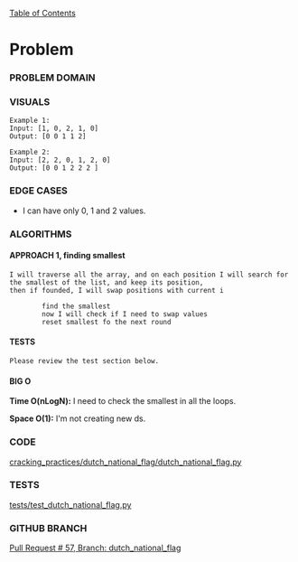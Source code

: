 [Table of Contents](../../README.md)

# Problem

<!-- [Whiteboard approach](dutch_national_flag) -->

### PROBLEM DOMAIN

### VISUALS

```
Example 1:
Input: [1, 0, 2, 1, 0]
Output: [0 0 1 1 2]

Example 2:
Input: [2, 2, 0, 1, 2, 0]
Output: [0 0 1 2 2 2 ]
```

### EDGE CASES

-  I can have only 0, 1 and 2 values.

### ALGORITHMS

#### APPROACH 1, finding smallest

```
I will traverse all the array, and on each position I will search for the smallest of the list, and keep its position,
then if founded, I will swap positions with current i

        find the smallest
        now I will check if I need to swap values
        reset smallest fo the next round
```

#### TESTS

```
Please review the test section below.
```

#### BIG O

**Time O(nLogN):** I need to check the smallest in all the loops.

**Space O(1):** I'm not creating new ds.

### CODE

[cracking_practices/dutch_national_flag/dutch_national_flag.py](dutch_national_flag.py)

### TESTS

[tests/test_dutch_national_flag.py](../../tests/test_dutch_national_flag.py)

### GITHUB BRANCH

[Pull Request # 57, Branch: dutch_national_flag](https://github.com/ilealm/cracking-practices/pull/57)
